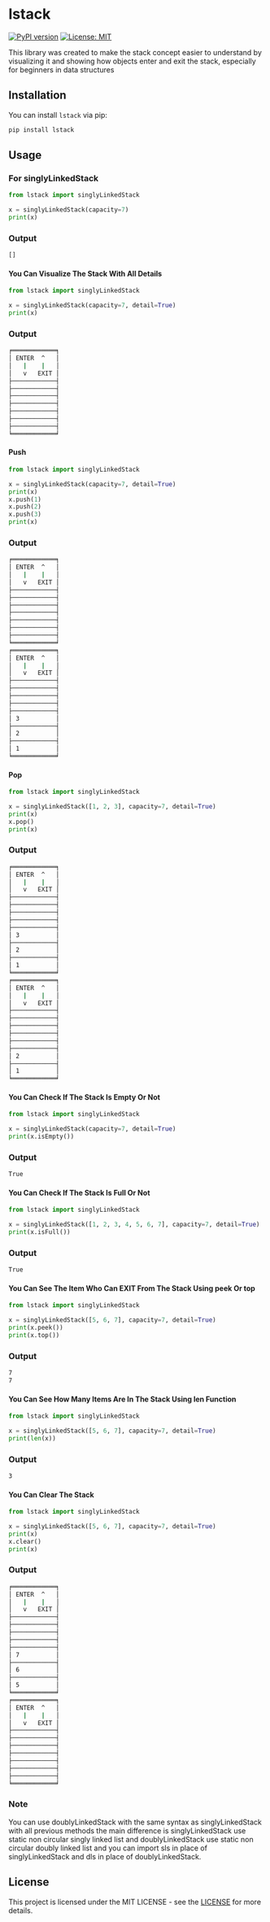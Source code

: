 # lstack


[![PyPI version](https://badge.fury.io/py/lstack.svg)](https://badge.fury.io/py/lstack)
[![License: MIT](https://img.shields.io/badge/License-MIT-yellow.svg)](https://opensource.org/licenses/MIT)


This library was created to make the stack concept easier to understand by visualizing it and showing how objects enter and exit the stack, especially for beginners in data structures 


## Installation


You can install `lstack` via pip:


```bash
pip install lstack
```


## Usage 


### For singlyLinkedStack


```python
from lstack import singlyLinkedStack

x = singlyLinkedStack(capacity=7)
print(x)
```


### Output


```bash
[]
```


#### You Can Visualize The Stack With All Details


```python
from lstack import singlyLinkedStack

x = singlyLinkedStack(capacity=7, detail=True)
print(x)
```


### Output


```bash
╒════════════╕
│ ENTER  ^   │
│   |    |   │
│   v   EXIT │
├────────────┤
├────────────┤
├────────────┤
├────────────┤
├────────────┤
├────────────┤
├────────────┤
╘════════════╛
```


#### Push


```python
from lstack import singlyLinkedStack

x = singlyLinkedStack(capacity=7, detail=True)
print(x)
x.push(1)
x.push(2)
x.push(3)
print(x)
```


### Output


```bash
╒════════════╕
│ ENTER  ^   │
│   |    |   │
│   v   EXIT │
├────────────┤
├────────────┤
├────────────┤
├────────────┤
├────────────┤
├────────────┤
├────────────┤
╘════════════╛
╒════════════╕
│ ENTER  ^   │
│   |    |   │
│   v   EXIT │
├────────────┤
├────────────┤
├────────────┤
├────────────┤
├────────────┤
│ 3          │
├────────────┤
│ 2          │
├────────────┤
│ 1          │
╘════════════╛
```


#### Pop


```python
from lstack import singlyLinkedStack

x = singlyLinkedStack([1, 2, 3], capacity=7, detail=True)
print(x)
x.pop()
print(x)
```


### Output


```bash
╒════════════╕
│ ENTER  ^   │
│   |    |   │
│   v   EXIT │
├────────────┤
├────────────┤
├────────────┤
├────────────┤
├────────────┤
│ 3          │
├────────────┤
│ 2          │
├────────────┤
│ 1          │
╘════════════╛
╒════════════╕
│ ENTER  ^   │
│   |    |   │
│   v   EXIT │
├────────────┤
├────────────┤
├────────────┤
├────────────┤
├────────────┤
├────────────┤
│ 2          │
├────────────┤
│ 1          │
╘════════════╛
```


#### You Can Check If The Stack Is Empty Or Not


```python
from lstack import singlyLinkedStack

x = singlyLinkedStack(capacity=7, detail=True)
print(x.isEmpty())
```


### Output


```bash
True
```

#### You Can Check If The Stack Is Full Or Not


```python
from lstack import singlyLinkedStack

x = singlyLinkedStack([1, 2, 3, 4, 5, 6, 7], capacity=7, detail=True)
print(x.isFull())
```


### Output


```bash
True
```


#### You Can See The Item Who Can EXIT From The Stack Using peek Or top


```python
from lstack import singlyLinkedStack

x = singlyLinkedStack([5, 6, 7], capacity=7, detail=True)
print(x.peek())
print(x.top())
```


### Output


```bash
7
7
```


#### You Can See How Many Items Are In The Stack Using len Function


```python
from lstack import singlyLinkedStack

x = singlyLinkedStack([5, 6, 7], capacity=7, detail=True)
print(len(x))
```


### Output


```bash
3
```


#### You Can Clear The Stack


```python
from lstack import singlyLinkedStack

x = singlyLinkedStack([5, 6, 7], capacity=7, detail=True)
print(x)
x.clear()
print(x)
```


### Output


```bash
╒════════════╕
│ ENTER  ^   │
│   |    |   │
│   v   EXIT │
├────────────┤
├────────────┤
├────────────┤
├────────────┤
├────────────┤
│ 7          │
├────────────┤
│ 6          │
├────────────┤
│ 5          │
╘════════════╛
╒════════════╕
│ ENTER  ^   │
│   |    |   │
│   v   EXIT │
├────────────┤
├────────────┤
├────────────┤
├────────────┤
├────────────┤
├────────────┤
├────────────┤
╘════════════╛
```


### Note


You can use doublyLinkedStack with the same syntax as singlyLinkedStack with all previous methods the main difference is singlyLinkedStack use static non circular singly linked list and doublyLinkedStack use static non circular doubly linked list and you can import sls in place of singlyLinkedStack and dls in place of doublyLinkedStack.



## License


This project is licensed under the MIT LICENSE - see the [LICENSE](https://opensource.org/licenses/MIT) for more details.

